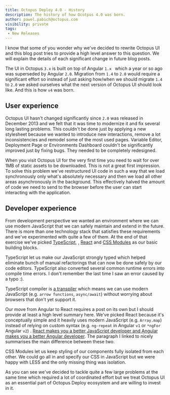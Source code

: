 ```yaml
---
title: Octopus Deploy 4.0 - History
description: The history of how Ocotpus 4.0 was born.
author: pawel.pabich@octopus.com
visibility: private
tags:
 - New Releases
---
```


I know that some of you wonder why we've decided to rewrite Octopus UI and this blog post tries to provide a high level answer to this question. We will explain the details of each significant change in future blog posts.

The  UI in Octopus `3.x` is built on top of Angular `1.x ` which a year or so ago was superseded by Angular `2.0`. Migration from `1.4` to `2.0` would require a significant effort so instead of just asking how/when we should migrate `1.4` to `2.0` we asked ourselves what the next version of Octopus UI should look like. And this is how `v4` was born.

## User experience

Octopus UI hasn't changed significantly since `2.0` was released in December 2013 and we felt that it was time to modernize it and fix several long lasting problems. This couldn't be done just by applying a new stylesheet because we wanted to introduce new interactions, remove a lot inconsistencies and remodel some of the most used pages. Variable Editor, Deployment Page or Environments Dashboard  couldn't be significantly improved just by fixing bugs. They needed to be completely redesigned.

When you visit Octopus UI for the very first time you need to wait for over 1MB of static assets to be downloaded. This is not a great first impression. To solve this problem we've restructured UI code in such a way that we load synchronously only what's absolutely necessary and then we load all other areas asynchronously in the background. This effectively halved the amount of code we need to send to the browser before the user can start interacting with the application.

## Developer experience

From development perspective we wanted an environment where we can use modern JavaScript that we can safely maintain and extend in the future. There is more than one technology stack that satisfies these requirements and we've experimented with quite a few of them. At the end of that exercise we've picked [TypeScript](https://www.typescriptlang.org/), , [React](https://reactjs.org/) and [CSS Modules](https://github.com/css-modules/css-modules) as our basic building blocks.

TypeScript let us make our JavaScript strongly typed which helped eliminate bunch of manual refactorings that can now be done safely by our code editors.  TypeScript also converted several common runtime errors into compile time errors. I don't remember the last time I saw an error caused by a typo :). 

TypeScript compiler is [a transpiler](https://en.wikipedia.org/wiki/Source-to-source_compiler) which means we can use modern JavaScript (e.g. `arrow functions`, `async/await`) without worrying about browsers that don't yet support it. 

Our move from Angular to React requires a post on its own but I should provide at least a high level summary here. We've picked React because it's conceptually simple and it heavily uses modern JavaScript (e.g. `Array.map`) instead of relying on custom syntax (e.g. `ng-repeat`  in Angular `v1` or `*ngFor` Angular `v2`) .  [React makes you a better JavaScript developer and Angular makes you a better Angular developer](http://merrickchristensen.com/articles/react-vs-angular-2.html#my-conclusion). The paragraph I linked to nicely summarises the main difference between these two. 

CSS Modules let us keep styling of our components fully isolated from each other. We could go all in and specify our CSS in JavaScript but we were happy with LESS and the only missing thing was isolation. 




As you can see we've decided to tackle quite a few large problems at the same time which required a lot of coordinated effort but we treat Octopus UI as an essential part of Octopus Deploy ecosystem and are willing to invest in it. 